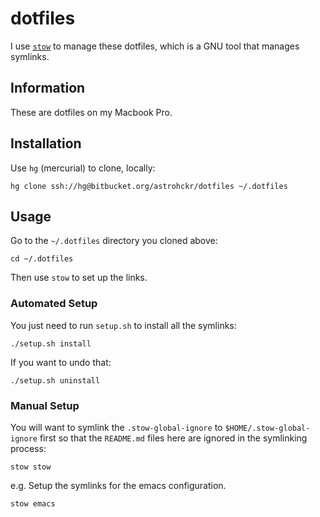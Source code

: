 # dotfiles

I use [`stow`](http://www.gnu.org/software/stow/manual/stow.html) to manage these dotfiles, which is a GNU tool that manages symlinks.

## Information

These are dotfiles on my Macbook Pro.

## Installation

Use `hg` (mercurial) to clone, locally:

	hg clone ssh://hg@bitbucket.org/astrohckr/dotfiles ~/.dotfiles

## Usage

Go to the `~/.dotfiles` directory you cloned above:

	cd ~/.dotfiles

Then use `stow` to set up the links.

### Automated Setup

You just need to run `setup.sh` to install all the symlinks:

	./setup.sh install

If you want to undo that:

	./setup.sh uninstall

### Manual Setup

You will want to symlink the `.stow-global-ignore` to `$HOME/.stow-global-ignore` first so that the `README.md` files here are ignored in the symlinking process:

	stow stow

e.g. Setup the symlinks for the emacs configuration.

	stow emacs
